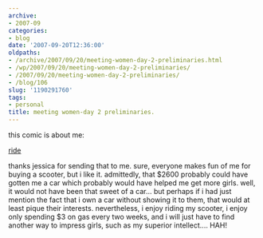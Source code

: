 ```yaml
---
archive:
- 2007-09
categories:
- blog
date: '2007-09-20T12:36:00'
oldpaths:
- /archive/2007/09/20/meeting-women-day-2-preliminaries.html
- /wp/2007/09/20/meeting-women-day-2-preliminaries/
- /2007/09/20/meeting-women-day-2-preliminaries/
- /blog/106
slug: '1190291760'
tags:
- personal
title: meeting women-day 2 preliminaries.
---
```


this comic is about me:

[ride][1]

thanks jessica for sending that to me. sure, everyone makes fun of me for
buying a scooter, but i like it. admittedly, that $2600 probably could
have gotten me a car which probably would have helped me get more girls.
well, it would not have been that sweet of a car... but perhaps if i had
just mention the fact that i own a car without showing it to them, that
would at least pique their interests. nevertheless, i enjoy riding my
scooter, i enjoy only spending $3 on gas every two weeks, and i will just
have to find another way to impress girls, such as my superior
intellect.... HAH!

[1]: http://www.sinfest.net/view.php?date=2007-01-20


